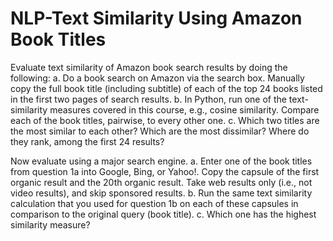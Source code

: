 # NLP-Text Similarity Using Amazon Book Titles
 
Evaluate text similarity of Amazon book search results by doing the following:
a. Do a book search on Amazon via the search box. Manually copy the full book title (including subtitle) of each of the top 24 books listed in the first two pages of search results.
b. In Python, run one of the text-similarity measures covered in this course, e.g., cosine similarity. Compare each of the book titles, pairwise, to every other one.
c. Which two titles are the most similar to each other? Which are the most dissimilar? Where do they rank, among the first 24 results?

Now evaluate using a major search engine.
a. Enter one of the book titles from question 1a into Google, Bing, or Yahoo!. Copy the capsule of the first organic result and the 20th organic result. Take web results only (i.e., not video results), and skip sponsored results.
b. Run the same text similarity calculation that you used for question 1b on each of these capsules in comparison to the original query (book title).
c. Which one has the highest similarity measure?

